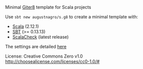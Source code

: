 Minimal [Giter8][g8] template for Scala projects

Use `sbt new augustnagro/s.g8` to create a minimal template with:

* [Scala][scala] (2.12.1)
* [SBT][sbt] (>= 0.13.13)
* [ScalaCheck][scheck] (latest release)

The settings are detailed [here][post]

License: Creative Commons Zero v1.0
http://choosealicense.com/licenses/cc0-1.0/#

[g8]: http://www.foundweekends.org/giter8/
[sjs]: https://www.scala-js.org
[post]: https://augustnagro.com/Giter8-Scala-Templates.html
[scala]: scala-lang.org
[sbt]: http://www.scala-sbt.org/
[scheck]: http://www.scalacheck.org
